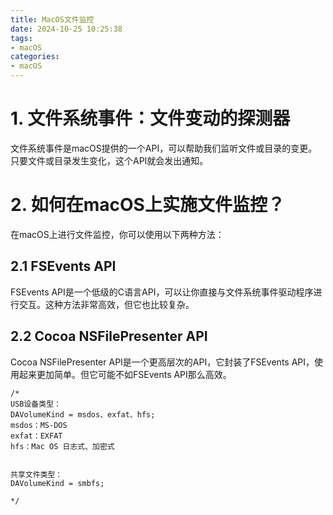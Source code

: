 ```yaml
---
title: MacOS文件监控
date: 2024-10-25 10:25:38
tags:
- macOS
categories:
- macOS
---
```


# 1. 文件系统事件：文件变动的探测器

文件系统事件是macOS提供的一个API，可以帮助我们监听文件或目录的变更。只要文件或目录发生变化，这个API就会发出通知。

# 2. 如何在macOS上实施文件监控？

在macOS上进行文件监控，你可以使用以下两种方法：

## 2.1 FSEvents API

FSEvents API是一个低级的C语言API，可以让你直接与文件系统事件驱动程序进行交互。这种方法非常高效，但它也比较复杂。

## 2.2 Cocoa NSFilePresenter API

Cocoa NSFilePresenter API是一个更高层次的API，它封装了FSEvents API，使用起来更加简单。但它可能不如FSEvents API那么高效。


```
/*
USB设备类型：
DAVolumeKind = msdos、exfat、hfs;
msdos：MS-DOS
exfat：EXFAT
hfs：Mac OS 日志式、加密式


共享文件类型：
DAVolumeKind = smbfs;

*/
```
